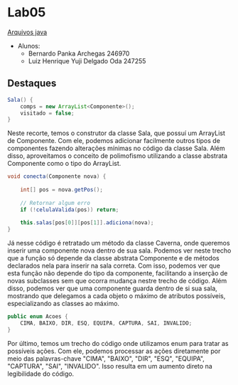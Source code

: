 # Lab05
[Arquivos java](src/pt/c40task/l05wumpus/)

- Alunos:
  - Bernardo Panka Archegas 246970
  - Luiz Henrique Yuji Delgado Oda 247255

## Destaques
```java
Sala() {
	comps = new ArrayList<Componente>();
	visitado = false;
}
```
Neste recorte, temos o construtor da classe Sala, que possuí um ArrayList de Componente. Com ele, podemos adicionar facilmente outros tipos de componentes fazendo alterações mínimas no código da classe Sala. Além disso, aproveitamos o conceito de polimofismo utilizando a classe abstrata Componente como o tipo do ArrayList.

```java
void conecta(Componente nova) {
		
	int[] pos = nova.getPos();
	
	// Retornar algum erro
	if (!celulaValida(pos)) return;
	
	this.salas[pos[0]][pos[1]].adiciona(nova);
}
```
Já nesse código é retratado um método da classe Caverna, onde queremos inserir uma componente nova dentro de sua sala. Podemos ver neste trecho que a função só depende da classe abstrata Componente e de métodos declarados nela para inserir na sala correta. Com isso, podemos ver que esta função não depende do tipo da componente, facilitando a inserção de novas subclasses sem que ocorra mudança nestre trecho de código. Além disso, podemos ver que uma componente guarda dentro de si sua sala, mostrando que delegamos a cada objeto o máximo de atributos possíveis, especializando as classes ao máximo.

```java
public enum Acoes {
	CIMA, BAIXO, DIR, ESQ, EQUIPA, CAPTURA, SAI, INVALIDO; 
}
```
Por último, temos um trecho do código onde utilizamos enum para tratar as possíveis ações. Com ele, podemos processar as ações diretamente por meio das palavras-chave "CIMA", "BAIXO", "DIR", "ESQ", "EQUIPA", "CAPTURA", "SAI", "INVALIDO". Isso resulta em um aumento direto na legibilidade do código.
